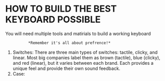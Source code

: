 
# HOW TO BUILD THE BEST KEYBOARD POSSIBLE

You will need multiple tools and matirials to build a working keyboard

              *Remember it's all about prefrence!*

1. Switches: There are three main types of switches: tactile, clicky, and linear. Most big companies label them as brown (tactile), blue (clicky), and red (linear), but it varies between each brand. Each provides a unique feel and provide their own sound feedback.
2. Case:
